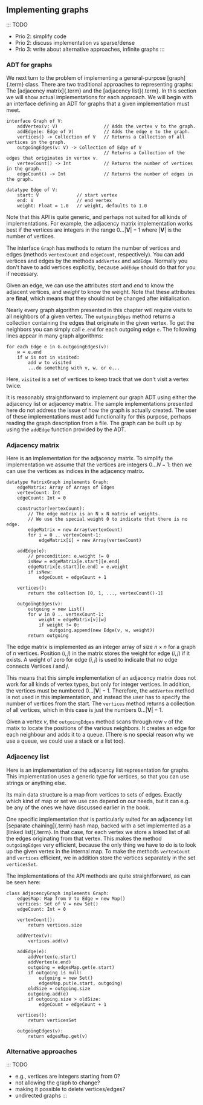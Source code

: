 
## Implementing graphs

::: TODO
- Prio 2: simplify code
- Prio 2: discuss implementation vs sparse/dense
- Prio 3: write about alternative approaches, infinite graphs
:::

### ADT for graphs

We next turn to the problem of implementing a general-purpose
[graph]{.term} class. There are two traditional
approaches to representing graphs: The
[adjacency matrix]{.term} and the
[adjacency list]{.term}. In this section we will
show actual implementations for each approach. We will begin with an
interface defining an ADT for graphs that a given implementation must
meet.

    interface Graph of V:
        addVertex(v: V)                 // Adds the vertex v to the graph.
        addEdge(e: Edge of V)           // Adds the edge e to the graph.
        vertices() -> Collection of V   // Returns a Collection of all vertices in the graph.
        outgoingEdges(v: V) -> Collection of Edge of V
                                        // Returns a Collection of the edges that originates in vertex v.
        vertexCount() -> Int            // Returns the number of vertices in the graph.
        edgeCount() -> Int              // Returns the number of edges in the graph.

    datatype Edge of V:
        start: V              // start vertex
        end: V                // end vertex
        weight: Float = 1.0   // weight, defaults to 1.0


Note that this API is quite generic, and perhaps not suited for all
kinds of implementations. For example, the adjacency matrix
implementation works best if the vertices are integers in the range
$0\ldots |\mathbf{V}|-1$ where $|\mathbf{V}|$ is the number of vertices.

The interface `Graph` has methods to return the number of vertices and
edges (methods `vertexCount` and `edgeCount`, respectively). You can add
vertices and edges by the methods `addVertex` and `addEdge`. Normally
you don't have to add vertices explicitly, because `addEdge` should do
that for you if necessary.

Given an edge, we can use the attributes *start* and
*end* to know the adjacent vertices, and
*weight* to know the weight. Note that these attributes are
**final**, which means that they should not be changed after initialisation.

Nearly every graph algorithm presented in this chapter will require
visits to all neighbors of a given vertex. The `outgoingEdges` method
returns a collection containing the edges that originate in the given
vertex. To get the neighbors you can simply call `e.end` for each
outgoing edge `e`. The following lines appear in many graph algorithms:

    for each Edge e in G.outgoingEdges(v):
        w = e.end
        if w is not in visited:
            add w to visited
            ...do something with v, w, or e...

Here, `visited` is a set of vertices to keep track that we don't visit
a vertex twice.

It is reasonably straightforward to implement our graph ADT using either
the adjacency list or adjacency matrix. The sample implementations
presented here do not address the issue of how the graph is actually
created. The user of these implementations must add functionality for
this purpose, perhaps reading the graph description from a file. The
graph can be built up by using the `addEdge` function provided by the
ADT.

### Adjacency matrix

Here is an implementation for the adjacency matrix.
To simplify the implementation we assume that the vertices are integers
$0\ldots N-1$: then we can use the vertices as indices in the adjacency matrix.

    datatype MatrixGraph implements Graph:
        edgeMatrix: Array of Arrays of Edges
        vertexCount: Int
        edgeCount: Int = 0

        constructor(vertexCount):
            // The edge matrix is an N x N matrix of weights.
            // We use the special weight 0 to indicate that there is no edge.
            edgeMatrix = new Array(vertexCount)
            for i = 0 .. vertexCount-1:
                edgeMatrix[i] = new Array(vertexCount)

        addEdge(e):
            // precondition: e.weight != 0
            isNew = edgeMatrix[e.start][e.end]
            edgeMatrix[e.start][e.end] = e.weight
            if isNew:
                edgeCount = edgeCount + 1

        vertices():
            return the collection [0, 1, ..., vertexCount()-1]

        outgoingEdges(v):
            outgoing = new List()
            for w in 0 .. vertexCount-1:
                weight = edgeMatrix[v][w]
                if weight != 0:
                    outgoing.append(new Edge(v, w, weight))
            return outgoing


The edge matrix is implemented as an integer array of size $n \times n$
for a graph of $n$ vertices. Position $(i, j)$ in the matrix stores the
weight for edge $(i, j)$ if it exists. A weight of zero for edge
$(i, j)$ is used to indicate that no edge connects Vertices $i$ and $j$.

This means that this simple implementation of an adjacency matrix does
not work for all kinds of vertex types, but only for integer vertices.
In addition, the vertices must be numbered $0\ldots |\mathbf{V}|-1$.
Therefore, the `addVertex` method is not used in this implementation,
and instead the user has to specify the number of vertices from the
start. The `vertices` method returns a collection of all vertices, which
in this case is just the numbers $0\ldots |\mathbf{V}|-1$.

Given a vertex $v$, the `outgoingEdges` method scans through row `v` of
the matix to locate the positions of the various neighbors. It creates
an edge for each neighbour and adds it to a queue. (There is no special
reason why we use a queue, we could use a stack or a list too).

### Adjacency list

Here is an implementation of the adjacency list representation for
graphs. This implementation uses a generic type for vertices, so that
you can use strings or anything else.

Its main data structure is a map from vertices to sets of edges.
Exactly which kind of map or set we use can depend on our needs,
but it can e.g. be any of the ones we have discussed earlier in the book.

One specific implementation that is particularly suited for an adjacency list
[separate chaining]{.term} hash map, backed with a set implemented as a
[linked list]{.term}. In that case, for each vertex we store a linked list
of all the edges originating from that vertex.
This makes the method `outgoingEdges` very efficient,
because the only thing we have to do is to look up the given vertex in
the internal map. To make the methods `vertexCount` and `vertices`
efficient, we in addition store the vertices separately in the set
`verticesSet`.

The implementations of the API methods are quite straightforward, as can
be seen here:

    class AdjacencyGraph implements Graph:
        edgesMap: Map from V to Edge = new Map()
        vertices: Set of V = new Set()
        edgeCount: Int = 0

        vertexCount():
            return vertices.size

        addVertex(v):
            vertices.add(v)

        addEdge(e):
            addVertex(e.start)
            addVertex(e.end)
            outgoing = edgesMap.get(e.start)
            if outgoing is null:
                outgoing = new Set()
                edgesMap.put(e.start, outgoing)
            oldSize = outgoing.size
            outgoing.add(e)
            if outgoing.size > oldSize:
                edgeCount = edgeCount + 1

        vertices():
            return verticesSet

        outgoingEdges(v):
            return edgesMap.get(v)



### Alternative approaches

::: TODO
- e.g., vertices are integers starting from 0?
- not allowing the graph to change?
- making it possible to delete vertices/edges?
- undirected graphs
:::

